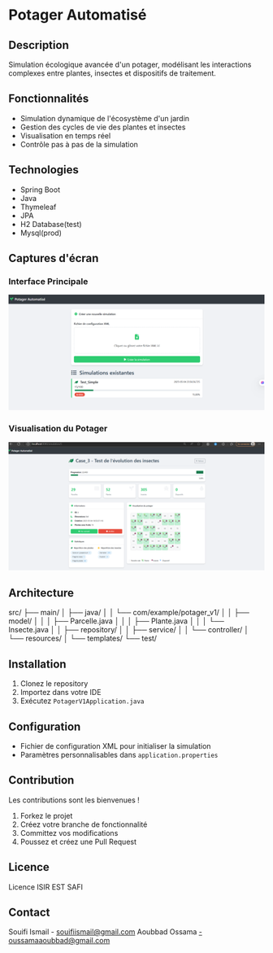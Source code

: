 # Potager Automatisé 

## Description
Simulation écologique avancée d'un potager, modélisant les interactions complexes entre plantes, insectes et dispositifs de traitement.

## Fonctionnalités
- Simulation dynamique de l'écosystème d'un jardin
- Gestion des cycles de vie des plantes et insectes
- Visualisation en temps réel
- Contrôle pas à pas de la simulation

## Technologies
- Spring Boot
- Java
- Thymeleaf
- JPA
- H2 Database(test)
- Mysql(prod)

## Captures d'écran
### Interface Principale
![Interface Principale](/potager_v1/screenshots/img1.png)

### Visualisation du Potager
![Potager](/potager_v1/screenshots/img2.png)

## Architecture
src/
├── main/
│   ├── java/
│   │   └── com/example/potager_v1/
│   │       ├── model/
│   │       │   ├── Parcelle.java
│   │       │   ├── Plante.java
│   │       │   └── Insecte.java
│   │       ├── repository/
│   │       ├── service/
│   │       └── controller/
│   └── resources/
│       └── templates/
└── test/

## Installation
1. Clonez le repository
2. Importez dans votre IDE
3. Exécutez `PotagerV1Application.java`

## Configuration
- Fichier de configuration XML pour initialiser la simulation
- Paramètres personnalisables dans `application.properties`

## Contribution
Les contributions sont les bienvenues ! 
1. Forkez le projet
2. Créez votre branche de fonctionnalité
3. Committez vos modifications
4. Poussez et créez une Pull Request

## Licence
Licence ISIR EST SAFI

## Contact
Souifi Ismail - souifiismail@gmail.com
Aoubbad Ossama -oussamaaoubbad@gmail.com
